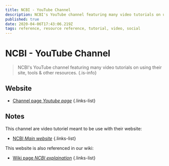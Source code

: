 ```yaml
---
title: NCBI - YouTube Channel
description: NCBI's YouTube channel featuring many video tutorials on using their site, tools & other resources.
published: true
date: 2020-04-06T17:43:06.219Z
tags: reference, resource reference, tutorial, video, social
---
```


# NCBI - YouTube Channel

> NCBI's YouTube channel featuring many video tutorials on using their site, tools & other resources.
{.is-info}

## Website

- [Channel page *Youtube page*](https://www.youtube.com/user/NCBINLM)
{.links-list}

## Notes
This channel are video tutoriel meant to be use with their website:
- [NCBI *Main website*](https://www.ncbi.nlm.nih.gov/)
{.links-list}

This website is also referenced in our wiki:
- [Wiki page *NCBI explaination*](https://vdclab-wiki.herokuapp.com/NCBI/)
{.links-list}